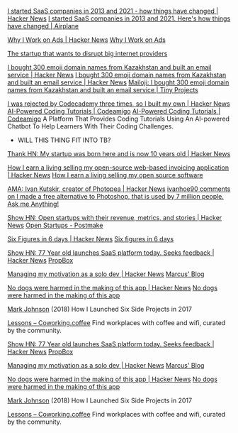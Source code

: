 
[I started SaaS companies in 2013 and 2021 - how things have changed | Hacker News](https://news.ycombinator.com/item?id=28601031)
[I started SaaS companies in 2013 and 2021. Here's how things have changed | Airplane](https://www.airplane.dev/blog/i-started-a-saas-company-in-2013-and-2021-heres-how-its-changed)

[Why I Work on Ads | Hacker News](https://news.ycombinator.com/item?id=27060898)
[Why I Work on Ads](https://www.jefftk.com/p/why-i-work-on-ads)

[The startup that wants to disrupt big internet providers](https://www.axios.com/2021/10/27/broadband-startup-disrupt-internet-service-providers)

[I bought 300 emoji domain names from Kazakhstan and built an email service | Hacker News](https://news.ycombinator.com/item?id=26422799)
[I bought 300 emoji domain names from Kazakhstan and built an email service | Hacker News](https://news.ycombinator.com/item?id=40101885)
[Mailoji: I bought 300 emoji domain names from Kazakhstan and built an email service | Tiny Projects](https://tinyprojects.dev/projects/mailoji)

[I was rejected by Codecademy three times, so I built my own | Hacker News](https://news.ycombinator.com/item?id=29025401)
[AI-Powered Coding Tutorials | Codeamigo](https://codeamigo.dev/)
[AI-Powered Coding Tutorials | Codeamigo](https://codeamigo.dev/v2)
A Platform That Provides Coding Tutorials Using An AI-powered Chatbot To Help Learners With Their Coding Challenges.
- WILL THIS THING FIT INTO TB?

[Thank HN: My startup was born here and is now 10 years old | Hacker News](https://news.ycombinator.com/item?id=23466470)

[How I earn a living selling my open-source web-based invoicing application | Hacker News](https://news.ycombinator.com/item?id=26423002)
[How I earn a living selling my open source software](https://www.indiehackers.com/post/how-i-earn-a-living-selling-my-open-source-software-476f6bb07e)

[AMA: Ivan Kutskir, creator of Photopea | Hacker News](https://news.ycombinator.com/item?id=26768550)
[ivanhoe90 comments on I made a free alternative to Photoshop, that is used by 7 million people. Ask me Anything!](https://old.reddit.com/r/IAmA/comments/i8j5te/i_made_a_free_alternative_to_photoshop_that_is/g18ush0/)

[Show HN: Open startups with their revenue, metrics, and stories | Hacker News](https://news.ycombinator.com/item?id=19025560)
[Open Startups - Postmake](https://postmake.io/open)

[Six Figures in 6 days | Hacker News](https://news.ycombinator.com/item?id=24637405)
[Six figures in 6 days](https://tr.af/6)

[Show HN: 77 Year old launches SaaS platform today. Seeks feedback | Hacker News](https://news.ycombinator.com/item?id=36365511)
[PropBox](https://www.propbox.co/)

[Managing my motivation as a solo dev | Hacker News](https://news.ycombinator.com/item?id=40586587)
[Marcus' Blog](https://mbuffett.com/posts/maintaining-motivation/)

[No dogs were harmed in the making of this app | Hacker News](https://news.ycombinator.com/item?id=38128699)
[No dogs were harmed in the making of this app](https://shmck.substack.com/p/no-dogs-were-harmed-in-the-making)

[Mark Johnson](https://hackernoon.com/how-i-shipped-six-side-projects-in-2017-3dde6c77adbb)
(2018) How I Launched Six Side Projects in 2017

[Lessons – Coworking.coffee](https://www.coworking.coffee/lessons/)
Find workplaces with coffee and wifi, curated by the community.

[Show HN: 77 Year old launches SaaS platform today. Seeks feedback | Hacker News](https://news.ycombinator.com/item?id=36365511)
[PropBox](https://www.propbox.co/)

[Managing my motivation as a solo dev | Hacker News](https://news.ycombinator.com/item?id=40586587)
[Marcus' Blog](https://mbuffett.com/posts/maintaining-motivation/)

[No dogs were harmed in the making of this app | Hacker News](https://news.ycombinator.com/item?id=38128699)
[No dogs were harmed in the making of this app](https://shmck.substack.com/p/no-dogs-were-harmed-in-the-making)

[Mark Johnson](https://hackernoon.com/how-i-shipped-six-side-projects-in-2017-3dde6c77adbb)
(2018) How I Launched Six Side Projects in 2017

[Lessons – Coworking.coffee](https://www.coworking.coffee/lessons/)
Find workplaces with coffee and wifi, curated by the community.
